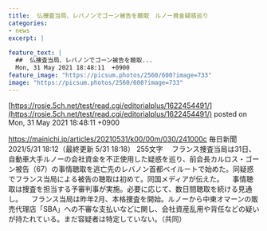 ```yaml
---
title:  仏捜査当局、レバノンでゴーン被告を聴取　ルノー資金疑惑巡り  
categories:
- news
excerpt: |
  
feature_text: |
  ##  仏捜査当局、レバノンでゴーン被告を聴取...
  Mon, 31 May 2021 18:48:11  +0900
feature_image: "https://picsum.photos/2560/600?image=733"
image: "https://picsum.photos/2560/600?image=733"
---
```


[https://rosie.5ch.net/test/read.cgi/editorialplus/1622454491/](https://rosie.5ch.net/test/read.cgi/editorialplus/1622454491/)
posted on Mon, 31 May 2021 18:48:11  +0900

<!--more-->

https://mainichi.jp/articles/20210531/k00/00m/030/241000c 毎日新聞 2021/5/31 18:12（最終更新 5/31 18:18） 255文字 　フランス捜査当局は31日、自動車大手ルノーの会社資金を不正使用した疑惑を巡り、前会長カルロス・ゴーン被告（67）の事情聴取を逃亡先のレバノン首都ベイルートで始めた。同疑惑でフランス当局による被告の聴取は初めて。同国メディアが伝えた。 　事情聴取は捜査を担当する予審判事が実施。必要に応じて、数日間聴取を続ける見通し。 　フランス当局は昨年2月、本格捜査を開始。ルノーから中東オマーンの販売代理店「SBA」への不審な支払いなどに関し、会社資産乱用や背任などの疑いが持たれている。まだ容疑者は特定していない。（共同）
